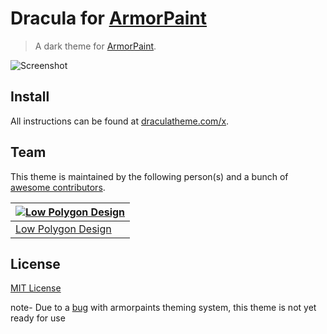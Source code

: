 # Dracula for [ArmorPaint](https://armorpaint.org/)

> A dark theme for [ArmorPaint](https://armorpaint.org/).

![Screenshot](https://user-images.githubusercontent.com/77279943/147356915-7e1a8f6d-7a5b-4d97-88f6-4dbb56b7ea04.png)

## Install

All instructions can be found at [draculatheme.com/x](https://draculatheme.com/x).

## Team

This theme is maintained by the following person(s) and a bunch of [awesome contributors](https://github.com/dracula/template/graphs/contributors).

[![Low Polygon Design](https://github.com/lowpolygon-design.png?size=100)](https://github.com/lowpolygon-design) |
--- |
[Low Polygon Design]() |

## License

[MIT License](./LICENSE)

note- Due to a [bug](https://github.com/armory3d/armorpaint/issues/1223) with armorpaints theming system, this theme is not yet ready for use
